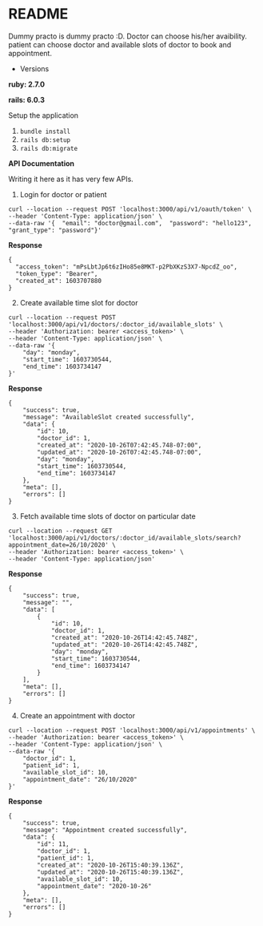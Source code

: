 # README

Dummy practo is dummy practo :D. Doctor can choose his/her avaibility. patient can choose doctor and available slots of doctor to book and appointment.

* Versions

**ruby: 2.7.0**

**rails: 6.0.3**

Setup the application

1. `bundle install`
2. `rails db:setup`
3. `rails db:migrate`

**API Documentation**

Writing it here as it has very few APIs.

1) Login for doctor or patient

```
curl --location --request POST 'localhost:3000/api/v1/oauth/token' \
--header 'Content-Type: application/json' \
--data-raw '{  "email": "doctor@gmail.com",  "password": "hello123", "grant_type": "password"}'
```

**Response**
```
{
  "access_token": "mPsLbtJp6t6zIHo85e8MKT-p2PbXKzS3X7-NpcdZ_oo",
  "token_type": "Bearer",
  "created_at": 1603707880
}
```

2) Create available time slot for doctor

```
curl --location --request POST 'localhost:3000/api/v1/doctors/:doctor_id/available_slots' \
--header 'Authorization: bearer <access_token>' \
--header 'Content-Type: application/json' \
--data-raw '{
    "day": "monday",
    "start_time": 1603730544,
    "end_time": 1603734147
}'
```

**Response**

```
{
    "success": true,
    "message": "AvailableSlot created successfully",
    "data": {
        "id": 10,
        "doctor_id": 1,
        "created_at": "2020-10-26T07:42:45.748-07:00",
        "updated_at": "2020-10-26T07:42:45.748-07:00",
        "day": "monday",
        "start_time": 1603730544,
        "end_time": 1603734147
    },
    "meta": [],
    "errors": []
}
```

3) Fetch available time slots of doctor on particular date

```
curl --location --request GET 'localhost:3000/api/v1/doctors/:doctor_id/available_slots/search?appointment_date=26/10/2020' \
--header 'Authorization: bearer <access_token>' \
--header 'Content-Type: application/json'
```

**Response**

```
{
    "success": true,
    "message": "",
    "data": [
        {
            "id": 10,
            "doctor_id": 1,
            "created_at": "2020-10-26T14:42:45.748Z",
            "updated_at": "2020-10-26T14:42:45.748Z",
            "day": "monday",
            "start_time": 1603730544,
            "end_time": 1603734147
        }
    ],
    "meta": [],
    "errors": []
}
```
4) Create an appointment with doctor

```
curl --location --request POST 'localhost:3000/api/v1/appointments' \
--header 'Authorization: bearer <access_token>' \
--header 'Content-Type: application/json' \
--data-raw '{
    "doctor_id": 1,
    "patient_id": 1,
    "available_slot_id": 10,
    "appointment_date": "26/10/2020"
}'
```

**Response**
```
{
    "success": true,
    "message": "Appointment created successfully",
    "data": {
        "id": 11,
        "doctor_id": 1,
        "patient_id": 1,
        "created_at": "2020-10-26T15:40:39.136Z",
        "updated_at": "2020-10-26T15:40:39.136Z",
        "available_slot_id": 10,
        "appointment_date": "2020-10-26"
    },
    "meta": [],
    "errors": []
}
```
